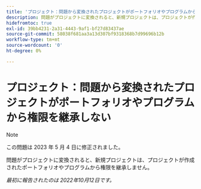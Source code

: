 ```yaml
---
title: 'プロジェクト：問題から変換されたプロジェクトがポートフォリオやプログラムから権限を継承しない'
description: 問題がプロジェクトに変換されると、新規プロジェクトは、プロジェクトが作成されたポートフォリオやプログラムから権限を継承しません。
hidefromtoc: true
exl-id: 39bb4231-2a31-4443-9af1-bf27d83437ae
source-git-commit: 58038f681aa3a13d307bf9318368b7d99696b12b
workflow-type: tm+mt
source-wordcount: '0'
ht-degree: 0%

---
```


# プロジェクト：問題から変換されたプロジェクトがポートフォリオやプログラムから権限を継承しない

>[!NOTE]
>
>この問題は 2023 年 5 月 4 日に修正されました。

問題がプロジェクトに変換されると、新規プロジェクトは、プロジェクトが作成されたポートフォリオやプログラムから権限を継承しません。

_最初に報告されたのは 2022年10月12日です。_

